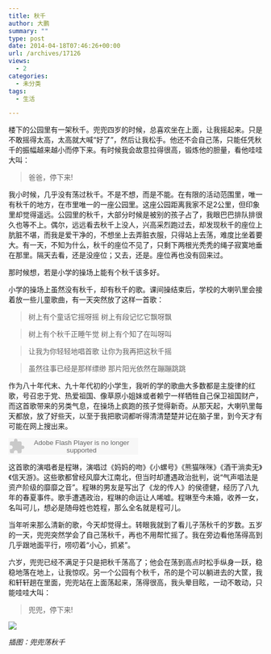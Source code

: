 ```yaml
---
title: 秋千
author: 大鹏
summary: ""
type: post
date: 2014-04-18T07:46:26+00:00
url: /archives/17126
views:
  - 2
categories:
  - 未分类
tags:
  - 生活

---
```

楼下的公园里有一架秋千。兜兜四岁的时候，总喜欢坐在上面，让我摇起来。只是不敢摇得太高，太高就大喊“好了”，然后让我松手。他还不会自己荡，只能任凭秋千的振幅越来越小而停下来。有时候我会故意拉得很高，锻炼他的胆量，看他哇哇大叫：

> 爸爸，停下来!

我小时候，几乎没有荡过秋千。不是不想，而是不能。在有限的活动范围里，唯一有秋千的地方，在市里唯一的一座公园里。这座公园距离我家不足2公里，但印象里却觉得遥远。公园里的秋千，大部分时候是被别的孩子占了，我眼巴巴排队排很久也等不上。偶尔，远远看去秋千上没人，兴高采烈跑过去，却发现秋千的座位上肮脏不堪，而我是爱干净的，不想坐上去弄脏衣服，只得站上去荡，难度比坐着要大。有一天，不知为什么，秋千的座位不见了，只剩下两根光秃秃的绳子寂寞地垂在那里。隔天去看，还是没座位；又去，还是。座位再也没有回来过。

那时候想，若是小学的操场上能有个秋千该多好。

小学的操场上虽然没有秋千，却有秋千的歌。课间操结束后，学校的大喇叭里会接着放一些儿童歌曲，有一天突然放了这样一首歌：

> 树上有个童话它摇呀摇 树上有段记忆它飘呀飘
    
> 树上有个秋千正睡午觉 树上有个知了在叫呀叫
    
> 让我为你轻轻地唱首歌 让你为我再把这秋千摇
    
> 虽然往事已经是那样缥缈 那片阳光依然在蹦蹦跳跳

作为八十年代末、九十年代初的小学生，我听的学的歌曲大多数都是主旋律的红歌，号召忠于党、热爱祖国、像草原小姐妹或者赖宁一样牺牲自己保卫祖国财产，而这首歌带来的另类气息，在操场上疯跑的孩子觉得新奇。从那天起，大喇叭里每天都放，放了好些天，以至于我把歌词都听得清清楚楚并记在脑子里，到今天才有可能在网上搜出来。

<embed src="http://www.xiami.com/widget/0_95369/singlePlayer.swf" type="application/x-shockwave-flash" width="257" height="33" wmode="transparent">
  <br />
</embed>

这首歌的演唱者是程琳，演唱过《妈妈的吻》《小螺号》《熊猫咪咪》《酒干淌卖无》《信天游》。这些歌都曾经风靡大江南北，但当时却遭遇政治批判，说“气声唱法是资产阶级的靡靡之音”。程琳的男友是写出了《龙的传人》的侯德健，经历了八九年的春夏事件。歌手遭遇政治，程琳的命运让人唏嘘。程琳至今未婚，收养一女，名叫可儿，想必是随母姓也姓程，那么全名就是程可儿。

当年听来那么清新的歌，今天却觉得土。转眼我就到了看儿子荡秋千的岁数。五岁的一天，兜兜突然学会了自己荡秋千，再也不用帮忙摇了。我在旁边看他荡得高到几乎跟地面平行，唠叨着“小心，抓紧”。

六岁，兜兜已经不满足于只是把秋千荡高了；他会在荡到高点时松手纵身一跃，稳稳地落在地上，让我惊叹。另一个公园有个秋千，吊的是个可以躺进去的大筐，我和轩轩趟在里面，兜兜站在上面荡起来，荡得很高，我头晕目眩，一动不敢动，只能哇哇大叫：

> 兜兜，停下来!

![][1]

_插图：兜兜荡秋千_

 [1]: https://qg5vba.dm2302.livefilestore.com/y2pzkakyLr-jj2kygEU1IPYO__uuyLD_2vHZiL7nxq4ySKwEW9KEzO9nazYSWSC_8PpiZpAo0DcHp9pJAz4AZQ3jWJ-zXTjU5ae7N1kll-fjF0/2014-02-24_swing.JPG
